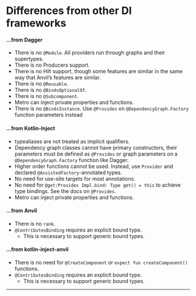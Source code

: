 # Differences from other DI frameworks

#### …from Dagger

* There is no `@Module`. All providers run through graphs and their supertypes.
* There is no Producers support.
* There is no Hilt support, though some features are similar in the same way that Anvil’s features are similar.
* There is no `@Reusable`.
* There is no `@BindsOptionalOf`.
* There is no `@Subcomponent`.
* Metro can inject private properties and functions.
* There is no `@BindsInstance`. Use `@Provides` on `@DependencyGraph.Factory` function parameters instead

#### …from Kotlin-Inject

* typealiases are not treated as implicit qualifiers.
* Dependency graph classes cannot have primary constructors, their parameters must be defined as `@Provides` or graph parameters on a `@DependencyGraph.Factory` function like Dagger.
* Higher order functions cannot be used. Instead, use `Provider` and declared `@AssistedFactory`-annotated types.
* No need for use-site targets for most annotations.
* No need for `@get:Provides Impl.bind: Type get() = this` to achieve type bindings. See the docs on `@Provides`.
* Metro can inject private properties and functions.

#### …from Anvil

* There is no `rank`.
* `@ContributesBinding` requires an explicit bound type.
    * This is necessary to support generic bound types.

#### …from kotlin-inject-anvil

* There is no need for `@CreateComponent` or `expect fun createComponent()` functions.
* `@ContributesBinding` requires an explicit bound type.
    * This is necessary to support generic bound types.

---